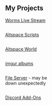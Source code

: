 <h2 id="projects">My Projects</h2>
  <p><a href="http://gg.gg/worms">Worms Live Stream</a></p><hr style="height:1px; visibility:hidden;" />
  <p><a href="/AltspaceVR/">Altspace Scripts</a></p><hr style="height:1px; visibility:hidden;" />
  <p><a href="https://account.altvr.com/worlds/954689156213113037">Altspace World</a></p><hr style="height:1px; visibility:hidden;" />
  <p><a href="https://lunartiger69.imgur.com/" target="_blank">imgur albums</a></p><hr style="height:1px; visibility:hidden;" />
  <p><a href='http://lunar.zapto.org'>File Server</a> - may be<br>down unexpectedly</p><hr style="height:1px; visibility:hidden;" />
  <p><a href='/Discord'>Discord Add-Ons</a></p>